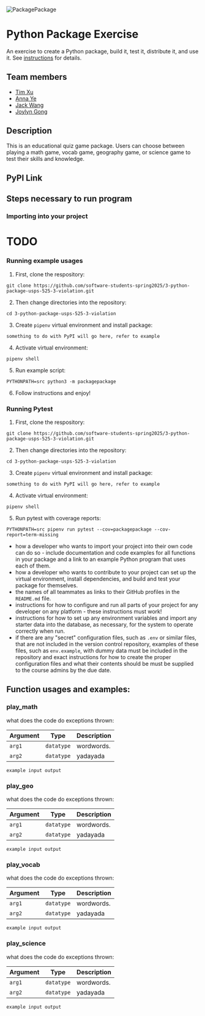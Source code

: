 ![PackagePackage](https://github.com/software-students-spring2025/3-python-package-usps-525-3-violation/actions/workflows/build.yaml/badge.svg?random123)

# Python Package Exercise

An exercise to create a Python package, build it, test it, distribute it, and use it. See [instructions](./instructions.md) for details.

## Team members
- [Tim Xu](https://github.com/timxu23)
- [Anna Ye](https://github.com/AnnaTheYe)
- [Jack Wang](https://github.com/JackInTheBox314)
- [Joylyn Gong](https://github.com/joylyngong)

## Description

This is an educational quiz game package. Users can choose between playing a math game, vocab game, geography game, or science game to test their skills and knowledge.

## PyPI Link

## Steps necessary to run program

### Importing into your project
# TODO

### Running example usages

1. First, clone the respository:

```
git clone https://github.com/software-students-spring2025/3-python-package-usps-525-3-violation.git
```
2. Then change directories into the repository:

```
cd 3-python-package-usps-525-3-violation
```

3. Create `pipenv` virtual environment and install package:

```
something to do with PyPI will go here, refer to example
```
4. Activate virtual environment:

```
pipenv shell
```

5. Run example script:

```
PYTHONPATH=src python3 -m packagepackage
```

6. Follow instructions and enjoy!

### Running Pytest

1. First, clone the respository:

```
git clone https://github.com/software-students-spring2025/3-python-package-usps-525-3-violation.git
```
2. Then change directories into the repository:

```
cd 3-python-package-usps-525-3-violation
```

3. Create `pipenv` virtual environment and install package:

```
something to do with PyPI will go here, refer to example
```
4. Activate virtual environment:

```
pipenv shell
```

5. Run pytest with coverage reports:

```
PYTHONPATH=src pipenv run pytest --cov=packagepackage --cov-report=term-missing
```


- how a developer who wants to import your project into their own code can do so - include documentation and code examples for all functions in your package and a link to an example Python program that uses each of them.
- how a developer who wants to contribute to your project can set up the virtual environment, install dependencies, and build and test your package for themselves.
- the names of all teammates as links to their GitHub profiles in the `README.md` file.
- instructions for how to configure and run all parts of your project for any developer on any platform - these instructions must work!
- instructions for how to set up any environment variables and import any starter data into the database, as necessary, for the system to operate correctly when run.
- if there are any "secret" configuration files, such as `.env` or similar files, that are not included in the version control repository, examples of these files, such as `env.example`, with dummy data must be included in the repository and exact instructions for how to create the proper configuration files and what their contents should be must be supplied to the course admins by the due date.

## Function usages and examples:

### play_math
what does the code do
exceptions thrown:

| Argument    | Type | Description |
|------------|------|-------------|
| `arg1`  | `datatype`  | wordwords. |
| `arg2` | `datatype`  | yadayada |

```
example input output
```

### play_geo
what does the code do
exceptions thrown:

| Argument    | Type | Description |
|------------|------|-------------|
| `arg1`  | `datatype`  | wordwords. |
| `arg2` | `datatype`  | yadayada |

```
example input output
```

### play_vocab
what does the code do
exceptions thrown:

| Argument    | Type | Description |
|------------|------|-------------|
| `arg1`  | `datatype`  | wordwords. |
| `arg2` | `datatype`  | yadayada |

```
example input output
```

### play_science
what does the code do
exceptions thrown:

| Argument    | Type | Description |
|------------|------|-------------|
| `arg1`  | `datatype`  | wordwords. |
| `arg2` | `datatype`  | yadayada |

```
example input output
```

